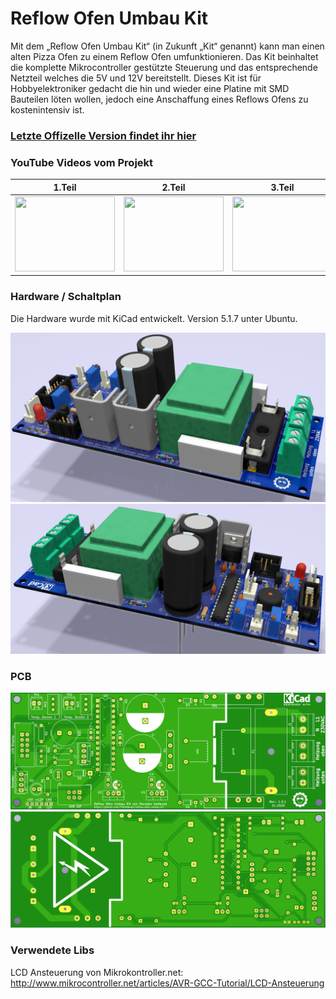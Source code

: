 # Reflow Ofen Umbau Kit
Mit dem „Reflow Ofen Umbau Kit“ (in Zukunft „Kit“ genannt) kann man einen alten Pizza Ofen zu einem Reflow Ofen umfunktionieren. Das Kit beinhaltet die komplette Mikrocontroller gestützte Steuerung und das entsprechende Netzteil welches die 5V und 12V bereitstellt. Dieses Kit ist für Hobbyelektroniker gedacht die hin und wieder eine Platine mit SMD Bauteilen löten wollen, jedoch eine Anschaffung eines Reflows Ofens zu kostenintensiv ist.

### [Letzte Offizelle Version findet ihr hier](https://github.com/ThKattanek/reflow_ofen_umbau_kit/releases/latest)

### YouTube Videos vom Projekt
|1.Teil|2.Teil|3.Teil|4.Teil|
|------|------|------|------|
|[<img src="http://img.youtube.com/vi/8IvjsnkUP-0/0.jpg" width="160" height="120">](http://www.youtube.com/watch?v=8IvjsnkUP-0 "Projekt Reflow Ofen Teil 1")|[<img src="http://img.youtube.com/vi/AaKD-QuOhvM/0.jpg" width="160" height="120">](http://www.youtube.com/watch?v=AaKD-QuOhvM "Projekt Reflow Ofen Teil 2")|[<img src="http://img.youtube.com/vi/eux7afdVVEE/0.jpg" width="160" height="120">](http://www.youtube.com/watch?v=eux7afdVVEE  "Projekt Reflow Ofen Teil 3")|[<img src="http://img.youtube.com/vi/xKUIrKcyTKQ/0.jpg" width="160" height="120">](http://www.youtube.com/watch?v=xKUIrKcyTKQ "Projekt Reflow Ofen Teil 4")
### Hardware / Schaltplan
Die Hardware wurde mit KiCad entwickelt. Version 5.1.7 unter Ubuntu.

![image1](/doc/3d_pcb_01.png)
![image2](/doc/3d_pcb_02.png)

### PCB
![image3](/doc/pcb_front.png)
![image4](/doc/pcb_back.png)

### Verwendete Libs
LCD Ansteuerung von Mikrokontroller.net: http://www.mikrocontroller.net/articles/AVR-GCC-Tutorial/LCD-Ansteuerung
